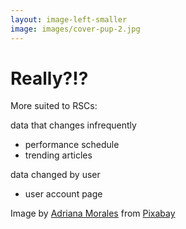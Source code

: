 ```yaml
---
layout: image-left-smaller
image: images/cover-pup-2.jpg
---
```

<h1>Really?!?</h1>

More suited to RSCs: 

<v-clicks>
<IconBullet icon="icons/blue/clock-10.svg">data that changes infrequently</IconBullet>
<ul class="mx-12">
    <li>performance schedule</li>
    <li>trending articles</li>
</ul>

<IconBullet icon="/icons/blue/user.svg">data changed by user</IconBullet>
<ul class="mx-12">
    <li>user account page</li>
</ul>
</v-clicks>


<Caption>Image by <a href="https://pixabay.com/users/alkhaine-19974674/?utm_source=link-attribution&utm_medium=referral&utm_campaign=image&utm_content=5937757">Adriana Morales</a> from <a href="https://pixabay.com//?utm_source=link-attribution&utm_medium=referral&utm_campaign=image&utm_content=5937757">Pixabay</a></Caption>